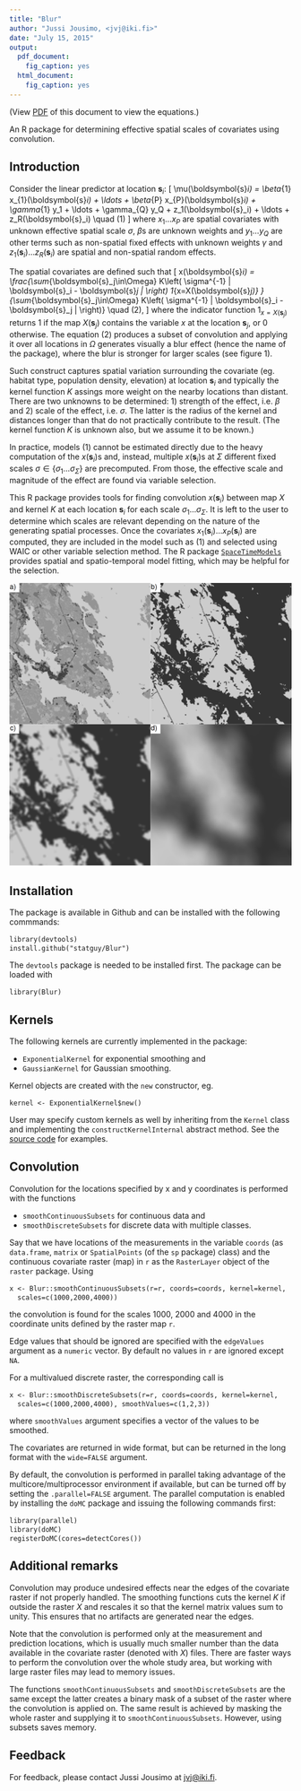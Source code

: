 ```yaml
---
title: "Blur"
author: "Jussi Jousimo, <jvj@iki.fi>"
date: "July 15, 2015"
output:
  pdf_document:
    fig_caption: yes
  html_document:
    fig_caption: yes
---
```


(View [PDF](https://github.com/statguy/Blur/blob/master/README.pdf) of this document to view the equations.)

An R package for determining effective spatial scales of covariates using convolution.

Introduction
------------

Consider the linear predictor at location $\boldsymbol{s}_i$:
\[
\mu(\boldsymbol{s}_i) = \beta_{1} x_{1}(\boldsymbol{s}_i) + \ldots + \beta_{P} x_{P}(\boldsymbol{s}_i) +
  \gamma_{1} y_1 + \ldots + \gamma_{Q} y_Q +
  z_1(\boldsymbol{s}_i) + \ldots + z_R(\boldsymbol{s}_i) \quad (1)
\]
where $x_{1} \ldots x_{P}$ are spatial covariates with unknown effective spatial scale $\sigma$,
$\beta$s are unknown weights and $y_1 \ldots y_Q$ are other terms
such as non-spatial fixed effects with unknown weights $\gamma$ and
$z_1(\boldsymbol{s}_i) \ldots z_R(\boldsymbol{s}_i)$ are spatial and non-spatial random effects.

The spatial covariates are defined such that
\[
  x(\boldsymbol{s}_i) = \frac{\sum_{\boldsymbol{s}_j\in\Omega} K\left( \sigma^{-1} \| \boldsymbol{s}_i - \boldsymbol{s}_j \| \right) 1_{x=X(\boldsymbol{s}_j)} }
  {\sum_{\boldsymbol{s}_j\in\Omega} K\left( \sigma^{-1} \| \boldsymbol{s}_i - \boldsymbol{s}_j \| \right)} \quad (2),
\]
where the indicator function $1_{x=X(\boldsymbol{s}_j)}$ returns $1$ if the map $X(\boldsymbol{s}_j)$ contains the variable
$x$ at the location $\boldsymbol{s}_j$, or $0$ otherwise.
The equation (2) produces a subset of convolution and applying it over all locations in $\Omega$
generates visually a blur effect (hence the name of the package), where the blur is stronger for larger scales
(see figure 1).

Such construct captures spatial variation surrounding the covariate (eg. habitat type, population density,
elevation) at location $\boldsymbol{s}_i$ and typically the kernel function $K$ assings more weight on
the nearby locations than distant. There are two unknowns to be determined: 1) strength of the effect,
i.e. $\beta$ and 2) scale of the effect, i.e. $\sigma$.
The latter is the radius of the kernel and distances longer than that do not practically contribute to
the result. (The kernel function $K$ is unknown also, but we assume it to be known.)

In practice, models (1) cannot be estimated directly due to the heavy computation of the
$x(\boldsymbol{s}_i)$s and, instead, multiple $x(\boldsymbol{s}_i)$s at $\Sigma$ different fixed scales
$\sigma\in\{ \sigma_1 \ldots \sigma_\Sigma \}$ are precomputed. From those, the effective scale
and magnitude of the effect are found via variable selection.

This R package provides tools for finding convolution $x(\boldsymbol{s}_i)$ between map $X$ and kernel $K$
at each location $\boldsymbol{s}_i$ for each scale $\sigma_1 \ldots \sigma_\Sigma$. It is left to the user
to determine which scales are relevant depending on the nature of the generating spatial processes.
Once the covariates $x_1(\boldsymbol{s}_i) \ldots x_P(\boldsymbol{s}_i)$ are computed, they are included
in the model such as (1) and selected using WAIC or other variable selection method. The R package
[`SpaceTimeModels`](https://github.com/statguy/SpaceTimeModels/) provides spatial and spatio-temporal
model fitting, which may be helpful for the selection.

![Panel a) Landscape classified to various habitat types. b) Only forest habitat. c) Forest habitat convolution at the scale of 125 meters. d) Forest habitat convolution at the scale of 1 km.](blur_effect.png)

Installation
------------

The package is available in Github and can be installed with the following commmands:
```
library(devtools)
install.github("statguy/Blur")
```
The `devtools` package is needed to be installed first.
The package can be loaded with
```
library(Blur)
```

Kernels
-------

The following kernels are currently implemented in the package:

* `ExponentialKernel` for exponential smoothing and
* `GaussianKernel` for Gaussian smoothing.

Kernel objects are created with the `new` constructor, eg.
```
kernel <- ExponentialKernel$new()
```

User may specify custom kernels as well by inheriting from the `Kernel` class
and implementing the `constructKernelInternal` abstract method. See the
[source code](https://github.com/statguy/Blur/blob/master/R/Kernel.R)
for examples.

Convolution
-----------

Convolution for the locations specified by x and y coordinates is performed with the functions

* `smoothContinuousSubsets` for continuous data and
* `smoothDiscreteSubsets` for discrete data with multiple classes.

Say that we have locations of the measurements in the variable `coords` (as `data.frame`, `matrix` or
`SpatialPoints` (of the `sp` package) class) and the continuous covariate raster (map) in `r`
as the `RasterLayer` object of the `raster` package. Using
```
x <- Blur::smoothContinuousSubsets(r=r, coords=coords, kernel=kernel,
  scales=c(1000,2000,4000))
```
the convolution is found for the scales 1000, 2000 and 4000 in the coordinate units defined
by the raster map `r`.

Edge values that should be ignored are specified with the `edgeValues` argument as a `numeric` vector.
By default no values in `r` are ignored except `NA`.

For a multivalued discrete raster, the corresponding call is
```
x <- Blur::smoothDiscreteSubsets(r=r, coords=coords, kernel=kernel,
  scales=c(1000,2000,4000), smoothValues=c(1,2,3))
```
where `smoothValues` argument specifies a vector of the values to be smoothed.

The covariates are returned in wide format, but can be returned in the long format with the `wide=FALSE`
argument.

By default, the convolution is performed in parallel taking advantage of the multicore/multiprocessor environment
if available, but can be turned off by setting the `.parallel=FALSE` argument. The parallel computation is
enabled by installing the `doMC` package and issuing the following commands first:
```
library(parallel)
library(doMC)
registerDoMC(cores=detectCores())
```

Additional remarks
------------------

Convolution may produce undesired effects near the edges of the covariate raster if not properly handled.
The smoothing functions cuts the kernel $K$ if outside the raster $X$ and rescales
it so that the kernel matrix values sum to unity. This ensures that no artifacts are generated near the edges.

Note that the convolution is performed only at the measurement and prediction locations, which is usually
much smaller number than the data available in the covariate raster (denoted with $X$) files. There are faster
ways to perform the convolution over the whole study area, but working with large raster files may lead to
memory issues.

The functions `smoothContinuousSubsets` and `smoothDiscreteSubsets` are the same except the latter creates
a binary mask of a subset of the raster where the convolution is applied on. The same result is achieved by
masking the whole raster and supplying it to `smoothContinuousSubsets`. However, using subsets saves memory.

Feedback
--------
For feedback, please contact Jussi Jousimo at <jvj@iki.fi>.
